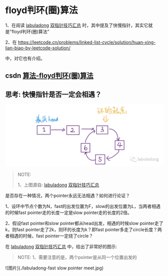 # floyd判环(圈)算法

1、在阅读 [labuladong](javascript:void(0);) [双指针技巧汇总](https://mp.weixin.qq.com/s/yLc7-CZdti8gEMGWhd0JTg) 时，其中提及了快慢指针，其实它就是"floyd判环(圈)算法"

2、在 https://leetcode.cn/problems/linked-list-cycle/solution/huan-xing-lian-biao-by-leetcode-solution/ 

中，对它也有介绍。

## csdn [算法-floyd判环(圈)算法](https://blog.csdn.net/u012534831/article/details/74231581)



## 思考: 快慢指针是否一定会相遇？

![](./labuladong-list-with-circle.jpg)

> NOTE: 
>
> 1、上图源自:  [labuladong](javascript:void(0);) [双指针技巧汇总](https://mp.weixin.qq.com/s/yLc7-CZdti8gEMGWhd0JTg) 

是否存在一种情况，两个pointer永远无法相遇？如何进行论证？

1、设环中节点个数为N，fast的出发位置为F，slow的出发位置为L，当两者相遇的时候fast pointer走的长度一定是slow pointer走的长度的2倍。

2、假设fast pointer和slow pointer都从head出发，相遇的时候slow pointer走了k，则fast pointer走了2k，则环的长度为k？即fast pointer多走了circle长度？两者相遇的时候，fast pointer一定绕了circle？

在  [labuladong](javascript:void(0);) [双指针技巧汇总](https://mp.weixin.qq.com/s/yLc7-CZdti8gEMGWhd0JTg) 中，给出了非常好的图示:

> NOTE: 
> 1、需要注意的是，两个pointer是从同一个位置出发的

![图片](./labuladong-fast slow pointer meet.jpg)



